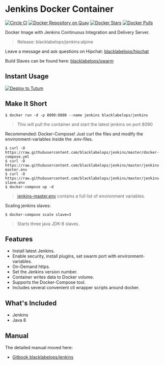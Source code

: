 # Jenkins Docker Container

[![Circle CI](https://circleci.com/gh/blacklabelops/jenkins/tree/master.svg?style=shield)](https://circleci.com/gh/blacklabelops/jenkins/tree/master) [![Docker Repository on Quay](https://quay.io/repository/blacklabelops/jenkins/status "Docker Repository on Quay")](https://quay.io/repository/blacklabelops/jenkins) [![Docker Stars](https://img.shields.io/docker/stars/blacklabelops/jenkins.svg)](https://hub.docker.com/r/blacklabelops/jenkins/) [![Docker Pulls](https://img.shields.io/docker/pulls/blacklabelops/jenkins.svg)](https://hub.docker.com/r/blacklabelops/jenkins/)

Docker Image with Jenkins Continuous Integration and Delivery Server.

> Release: blacklabelops/jenkins:alpine

Leave a message and ask questions on Hipchat: [blacklabelops/hipchat](https://www.hipchat.com/geogBFvEM)

Build Slaves can be found here: [blacklabelops/swarm](https://github.com/blacklabelops/jenkins-swarm)

## Instant Usage

[![Deploy to Tutum](https://s.tutum.co/deploy-to-tutum.svg)](https://dashboard.tutum.co/stack/deploy/)

## Make It Short

~~~~
$ docker run -d -p 8090:8080 --name jenkins blacklabelops/jenkins
~~~~

> This will pull the container and start the latest jenkins on port 8090

Recommended: Docker-Compose! Just curl the files and modify the environment-variables inside
the .env-files.

~~~~
$ curl -O https://raw.githubusercontent.com/blacklabelops/jenkins/master/docker-compose.yml
$ curl -O https://raw.githubusercontent.com/blacklabelops/jenkins/master/jenkins-master.env
$ curl -O https://raw.githubusercontent.com/blacklabelops/jenkins/master/jenkins-slave.env
$ docker-compose up -d
~~~~

> [jenkins-master.env](https://github.com/blacklabelops/jenkins/blob/master/jenkins-master.env) contains a full list of environment variables.

Scaling jenkins slaves:

~~~~
$ docker-compose scale slave=3
~~~~

> Starts three java JDK-8 slaves.

## Features

* Install latest Jenkins.
* Enable security, install plugins, set swarm port with environment-variables.
* On-Demand https.
* Set the Jenkins version number.
* Container writes data to Docker volume.
* Supports the Docker-Compose tool.
* Includes several convenient cli wrapper scripts around docker.

## What's Included

* Jenkins
* Java 8

## Manual

The detailed manual moved here:

* [Gitbook blacklabelops/jenkins](https://www.gitbook.com/book/blacklabelops/jenkins)
